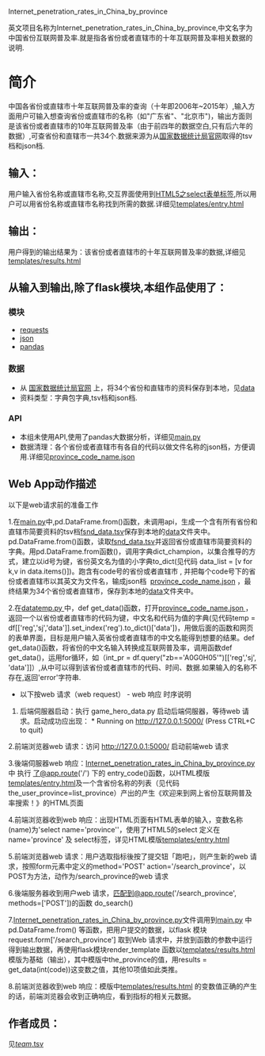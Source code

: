 Internet_penetration_rates_in_China_by_province

英文项目名称为Internet_penetration_rates_in_China_by_province,中文名字为中国省份互联网普及率.就是指各省份或者直辖市的十年互联网普及率相关数据的说明.
		
# 简介 
中国各省份或直辖市十年互联网普及率的查询（十年即2006年~2015年）,输入方面用户可输入想查询省份或直辖市的名称（如"广东省"、"北京市")，输出方面则是该省份或者直辖市的10年互联网普及率（由于前四年的数据空白,只有后六年的数据）,可查省份和直辖市一共34个.数据来源为从[国家数据统计局官网](http://data.stats.gov.cn/easyquery.htm?cn=E0103)取得的tsv档和json档.


		

## 输入：
用户输入省份名称或直辖市名称,交互界面使用到[HTML5之select表单标签](http://www.divcss5.com/html/h336.shtml),所以用户可以用省份名称或直辖市名称找到所需的数据.详细见[templates/entry.html](templates/entry.html)
## 输出：
用户得到的输出结果为：该省份或者直辖市的十年互联网普及率的数据,详细见[templates/results.html](templates/results.html)


## 从输入到输出,除了flask模块,本组作品使用了：

### 模块
* [requests](http://docs.python-requests.org/zh_CN/latest/user/quickstart.html)
* [json](https://docs.python.org/2/library/json.html)
* [pandas](http://stackoverflow.com/questions/22180993/pandas-dataframe-display-on-a-webpage)
### 数据
*  从 [国家数据统计局官网](http://data.stats.gov.cn/easyquery.htm?cn=E0103)
上，将34个省份和直辖市的资料保存到本地，见[data](data)
*  资料类型：字典包字典,tsv档和json档.
### API
*  本组未使用API,使用了pandas大数据分析，详细见[main.py](main.py)
*  数据清理：各个省份或者直辖市有各自的代码以做文件名称的json档，方便调用.详细见[province_code_name.json ](province_code_name.json )

## Web App动作描述

 以下是web请求前的准备工作

1.在[main.py](main.py)中,pd.DataFrame.from()函数，未调用api，生成一个含有所有省份和直辖市简要资料的tsv档[fsnd_data.tsv](fsnd_data.tsv)保存到本地的[data](data)文件夹中。pd.DataFrame.from()函数，读取[fsnd_data.tsv](fsnd_data.tsv)并返回省份或直辖市简要资料的字典。用pd.DataFrame.from函数()，调用字典dict_champion，以集合推导的方式，建立以id号为键，省份英文名为值的小字典to_dict(见代码 data_list = [v for k,v in data.items()])。跑含有code号的省份或者直辖市 , 并把每个code号下的省份或者直辖市以其英文为文件名，输成json档  [province_code_name.json](  province_code_name.json  )  ，最终结果为34个省份或者直辖市，保存到本地的[data](data)文件夹中。

2.在[datatemp.py ](datatemp.py )中，def get_data()函数，打开[province_code_name.json ](province_code_name.json )，返回一个以省份或者直辖市的代码为键，中文名和代码为值的字典(见代码temp = df[['reg','sj','data']].set_index('reg').to_dict()['data'])，用做后面的函数和网页的表单界面，目标是用户输入英省份或者直辖市的中文名能得到想要的结果。def get_data()函数，将省份的中文名输入转换成互联网普及率，调用函数def get_data()，运用for循环，如（int_pr = df.query("zb=='A0G0H05'")[['reg','sj', 'data']]）,从中可以得到该省份或者直辖市的代码、时间、数据.如果输入的名称不存在,返回'error'字符串.

* 以下按web 请求（web request） - web 响应 时序说明

1. 后端伺服器启动：执行 game_hero_data.py 启动后端伺服器，等待web 请求。启动成功应出现： * Running on http://127.0.0.1:5000/ (Press CTRL+C to quit)

2.前端浏览器web 请求：访问 http://127.0.0.1:5000/ 启动前端web 请求

3.後端伺服器web 响应：[Internet_penetration_rates_in_China_by_province.py](Internet_penetration_rates_in_China_by_province.py) 中 执行 了@app.route('/') 下的 entry_code()函数，以HTML模版[templates/entry.html](templates/entry.html)及一个含省份名称的列表（见代码 the_user_province=list_province）产出的产生《欢迎来到网上省份互联网普及率搜索！》的HTML页面

4.前端浏览器收到web 响应：出现HTML页面有HTML表单的输入，变数名称(name)为'select name='province''，使用了HTML5的select 定义在 name='province' 及 select标签，详见HTML模版[templates/entry.html](templates/entry.html)

5.前端浏览器web 请求：用户选取指标後按了提交钮「跑吧」，则产生新的web 请求，按照form元素中定义的method='POST' action='/search_province'，以POST为方法，动作为/search_province的web 请求

6.後端服务器收到用户web 请求，匹配到@app.route('/search_province', methods=['POST'])的函数 do_search()

7.[Internet_penetration_rates_in_China_by_province.py](Internet_penetration_rates_in_China_by_province.py)文件调用到[main.py](main.py) 中 pd.DataFrame.from() 等函数，把用户提交的数据，以flask 模块request.form['/search_province']	取到Web 请求中，并放到函数的参数中运行得到输出数据，再使用flask模块render_template 函数以[templates/results.html](templates/results.htm)模版为基础（输出），其中模版中the_province的值，用results = get_data(int(code))这变数之值，其他10项值如此类推。

8.前端浏览器收到web 响应：模版中[templates/results.html](templates/results.html) 的变数值正确的产生的话，前端浏览器会收到正确响应，看到指标的相关元数据。

## 作者成员：
见[_team_.tsv](_team_/_team_.tsv)


		
